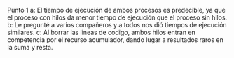 Punto 1
a: El tiempo de ejecución de ambos procesos es predecible, ya que el proceso con hilos da menor tiempo de ejecución que el proceso sin hilos.
b: Le pregunté a varios compañeros y a todos nos dió tiempos de ejecución similares.
c: Al borrar las lineas de codigo, ambos hilos entran en competencia por el recurso acumulador, dando lugar a resultados raros en la suma y resta.
